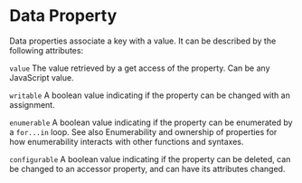 # Data Property
Data properties associate a key with a value. It can be described by the following attributes:

`value`
The value retrieved by a get access of the property. Can be any JavaScript value.

`writable`
A boolean value indicating if the property can be changed with an assignment.

`enumerable`
A boolean value indicating if the property can be enumerated by a `for...in` loop. See also Enumerability and ownership of properties for how enumerability interacts with other functions and syntaxes.

`configurable`
A boolean value indicating if the property can be deleted, can be changed to an accessor property, and can have its attributes changed.